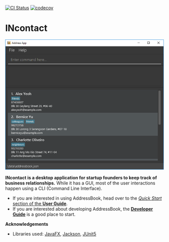 [![CI Status](https://github.com/AY2425S2-CS2103T-T09-1/tp/workflows/Java%20CI/badge.svg)](https://github.com/AY2425S2-CS2103T-T09-1/tp/actions)
[![codecov](https://codecov.io/gh/AY2425S2-CS2103T-T09-1/tp/graph/badge.svg?token=QKODRGZKWZ)](https://codecov.io/gh/AY2425S2-CS2103T-T09-1/tp)

# INcontact

![Ui](docs/images/Ui.png)

**INcontact is a desktop application for startup founders to keep track of business relationships.** While it has a GUI, most of the user interactions happen using a CLI (Command Line Interface).

* If you are interested in using AddressBook, head over to the [_Quick Start_ section of the **User Guide**](UserGuide.html#quick-start).
* If you are interested about developing AddressBook, the [**Developer Guide**](DeveloperGuide.html) is a good place to start.


**Acknowledgements**

* Libraries used: [JavaFX](https://openjfx.io/), [Jackson](https://github.com/FasterXML/jackson), [JUnit5](https://github.com/junit-team/junit5)
